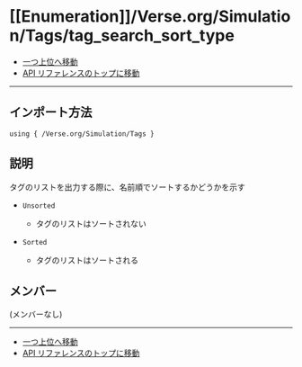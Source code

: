 # [[Enumeration]]/Verse.org/Simulation/Tags/tag_search_sort_type

- [一つ上位へ移動](../main.md)
- [API リファレンスのトップに移動](../../../../main.md)

---

## インポート方法

```verse
using { /Verse.org/Simulation/Tags }
```

## 説明

タグのリストを出力する際に、名前順でソートするかどうかを示す

- `Unsorted`
  - タグのリストはソートされない

- `Sorted`
  - タグのリストはソートされる

## メンバー

(メンバーなし)

---

- [一つ上位へ移動](../main.md)
- [API リファレンスのトップに移動](../../../../main.md)
